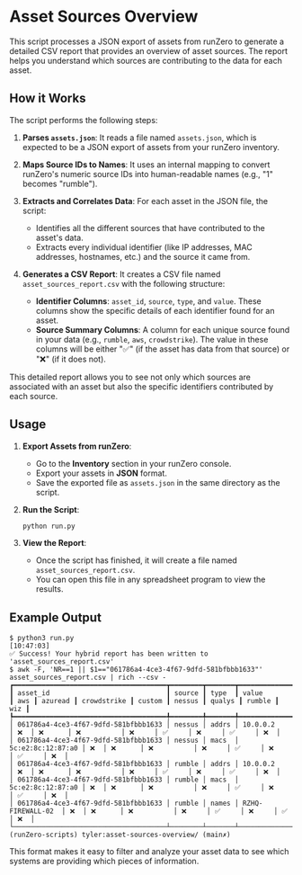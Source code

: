 # Asset Sources Overview

This script processes a JSON export of assets from runZero to generate a detailed CSV report that provides an overview of asset sources. The report helps you understand which sources are contributing to the data for each asset.

## How it Works

The script performs the following steps:

1.  **Parses `assets.json`**: It reads a file named `assets.json`, which is expected to be a JSON export of assets from your runZero inventory.

2.  **Maps Source IDs to Names**: It uses an internal mapping to convert runZero's numeric source IDs into human-readable names (e.g., "1" becomes "rumble").

3.  **Extracts and Correlates Data**: For each asset in the JSON file, the script:
    *   Identifies all the different sources that have contributed to the asset's data.
    *   Extracts every individual identifier (like IP addresses, MAC addresses, hostnames, etc.) and the source it came from.

4.  **Generates a CSV Report**: It creates a CSV file named `asset_sources_report.csv` with the following structure:
    *   **Identifier Columns**: `asset_id`, `source`, `type`, and `value`. These columns show the specific details of each identifier found for an asset.
    *   **Source Summary Columns**: A column for each unique source found in your data (e.g., `rumble`, `aws`, `crowdstrike`). The value in these columns will be either "✅" (if the asset has data from that source) or "❌" (if it does not).

This detailed report allows you to see not only which sources are associated with an asset but also the specific identifiers contributed by each source.

## Usage

1.  **Export Assets from runZero**:
    *   Go to the **Inventory** section in your runZero console.
    *   Export your assets in **JSON** format.
    *   Save the exported file as `assets.json` in the same directory as the script.

2.  **Run the Script**:
    ```bash
    python run.py
    ```

3.  **View the Report**:
    *   Once the script has finished, it will create a file named `asset_sources_report.csv`.
    *   You can open this file in any spreadsheet program to view the results.

## Example Output

```
$ python3 run.py                                                                                         [10:47:03]
✅ Success! Your hybrid report has been written to 'asset_sources_report.csv'
$ awk -F, 'NR==1 || $1=="061786a4-4ce3-4f67-9dfd-581bfbbb1633"' asset_sources_report.csv | rich --csv -
┏━━━━━━━━━━━━━━━━━━━━━━━━━━━━━━━━━━━━━━┳━━━━━━━━┳━━━━━━━┳━━━━━━━━━━━━━━━━━━━┳━━━━━┳━━━━━━━━━┳━━━━━━━━━━━━━┳━━━━━━━━┳━━━━━━━━┳━━━━━━━━┳━━━━━━━━┳━━━━━┓
┃ asset_id                             ┃ source ┃ type  ┃ value             ┃ aws ┃ azuread ┃ crowdstrike ┃ custom ┃ nessus ┃ qualys ┃ rumble ┃ wiz ┃
┡━━━━━━━━━━━━━━━━━━━━━━━━━━━━━━━━━━━━━━╇━━━━━━━━╇━━━━━━━╇━━━━━━━━━━━━━━━━━━━╇━━━━━╇━━━━━━━━━╇━━━━━━━━━━━━━╇━━━━━━━━╇━━━━━━━━╇━━━━━━━━╇━━━━━━━━╇━━━━━┩
│ 061786a4-4ce3-4f67-9dfd-581bfbbb1633 │ nessus │ addrs │ 10.0.0.2          │ ❌  │ ❌      │ ❌          │ ❌     │ ✅     │ ❌     │ ✅     │ ❌  │
│ 061786a4-4ce3-4f67-9dfd-581bfbbb1633 │ nessus │ macs  │ 5c:e2:8c:12:87:a0 │ ❌  │ ❌      │ ❌          │ ❌     │ ✅     │ ❌     │ ✅     │ ❌  │
│ 061786a4-4ce3-4f67-9dfd-581bfbbb1633 │ rumble │ addrs │ 10.0.0.2          │ ❌  │ ❌      │ ❌          │ ❌     │ ✅     │ ❌     │ ✅     │ ❌  │
│ 061786a4-4ce3-4f67-9dfd-581bfbbb1633 │ rumble │ macs  │ 5c:e2:8c:12:87:a0 │ ❌  │ ❌      │ ❌          │ ❌     │ ✅     │ ❌     │ ✅     │ ❌  │
│ 061786a4-4ce3-4f67-9dfd-581bfbbb1633 │ rumble │ names │ RZHQ-FIREWALL-02  │ ❌  │ ❌      │ ❌          │ ❌     │ ✅     │ ❌     │ ✅     │ ❌  │
└──────────────────────────────────────┴────────┴───────┴───────────────────┴─────┴─────────┴─────────────┴────────┴────────┴────────┴────────┴─────┘
(runZero-scripts) tyler:asset-sources-overview/ (main✗)
```

This format makes it easy to filter and analyze your asset data to see which systems are providing which pieces of information.

